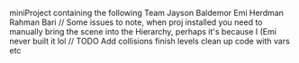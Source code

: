miniProject containing the following Team
Jayson Baldemor
Emi Herdman
Rahman Bari
//
Some issues to note, when proj installed you need to manually bring the scene into the Hierarchy, perhaps it's because I (Emi never built it lol
//
TODO
Add collisions
finish levels
clean up code with vars etc
